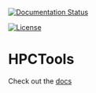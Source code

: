 [![Documentation Status](https://readthedocs.org/projects/hpctools/badge/?version=latest)](https://hpctools.readthedocs.io/en/latest/?badge=latest)

[![License](https://img.shields.io/badge/License-BSD%203--Clause-blue.svg)](https://opensource.org/licenses/BSD-3-Clause)

# HPCTools

Check out the [docs](https://hpctools.readthedocs.io/en/latest/)
